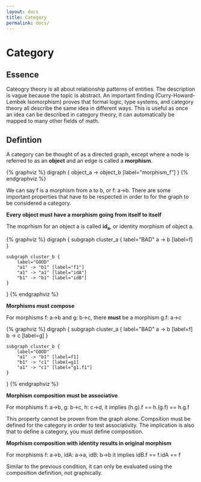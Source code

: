 ```yaml
---
layout: docs
title: Category
permalink: docs/
---
```


# Category
## Essence
Cateogry theory is all about relationship patterns of entities.
The description is vague because the topic is abstract.
An important finding (Curry-Howard-Lembek Isomorphism) proves that formal logic, type systems, and category theory all describe the same idea in different ways.
This is useful as once an idea can be described in category theory, it can automatically be mapped to many other fields of math.

## Defintion
A category can be thought of as a directed graph, except where a node is referred to as an __object__ and an edge is called a __morphism__.

{% graphviz %}
digraph {
    object_a -> object_b [label="morphism_f"]
}
{% endgraphviz %}

We can say f is a morphism from a to b, or f: a->b. There are some important properties that have to be respected in order to for the graph to be considered a category.

__Every object must have a morphism going from itself to itself__

The moprhism for an object a is called __id<sub>a</sub>__, or identity morphism of object a.

{% graphviz %}
digraph {
    subgraph cluster_a {
        label="BAD"
        a -> b [label=f]
    }

    subgraph cluster_b {
        label="GOOD"
        "a1" -> "b1" [label="f1"]
        "a1" -> "a1" [label="idA"]
        "b1" -> "b1" [label="idB"]
    }
}
{% endgraphviz %}

__Morphisms must compose__

For morphisms f: a->b and g: b->c, there __must__ be a morphism g.f: a->c

{% graphviz %}
digraph {
    subgraph cluster_a {
        label="BAD"
        a -> b [label=f]
        b -> c [label=g]
    }

    subgraph cluster_b {
        label="GOOD"
        "a1" -> "b1" [label=f1]
        "b1" -> "c1" [label=g1]
        "a1" -> "c1" [label="g1.f1"]
    }
}
{% endgraphviz %}

__Morphism composition must be associative__

For morphisms f: a->b, g: b->c, h: c->d, it implies (h.g).f == h.(g.f) == h.g.f

This property cannot be proven from the graph alone.
Compsition must be defined for the category in order to test associativity. The implication is also that to define a category, you must define composition.

__Moprhism composition with identity results in original morphism__

For morphisms f: a->b, idA: a->a, idB: b->b it implies idB.f == f.idA == f

Similar to the previous condition, it can only be evaluated using the composition definition, not graphically.
